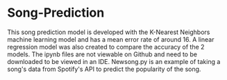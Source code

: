 # Song-Prediction 
This song prediction model is developed with the K-Nearest Neighbors machine learning model and has a mean error rate of around 16. A linear regression model was also created to compare the accuracy of the 2 models. The ipynb files are not viewable on Github and need to be downloaded to be viewed in an IDE. Newsong.py is an example of taking a song's data from Spotify's API to predict the popularity of the song. 
